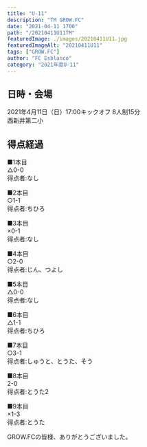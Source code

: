 ```yaml
---
title: "U-11"
description: "TM GROW.FC"
date: "2021-04-11 1700"
path: "/20210411U11TM"
featuredImage: ./images/20210411U11.jpg
featuredImageAlt: "20210411U11"
tags: ["GROW.FC"]
author: "FC Esblanco"
category: "2021年度U-11"
---
```



## 日時・会場

2021年4月11日（日）17:00キックオフ 8人制15分  
西新井第二小

## 得点経過

■1本目  
△0-0  
得点者:なし

■2本目  
○1-1  
得点者:ちひろ

■3本目  
×0-1  
得点者:なし

■4本目  
○2-0  
得点者:じん、つよし

■5本目  
△0-0  
得点者:なし

■6本目  
△1-1  
得点者:ちひろ

■7本目  
○3-1  
得点者:しゅうと、とうた、そう

■8本目  
2-0  
得点者:とうた2

■9本目  
×1-3  
得点者:とうた

GROW.FCの皆様、ありがとうございました。
